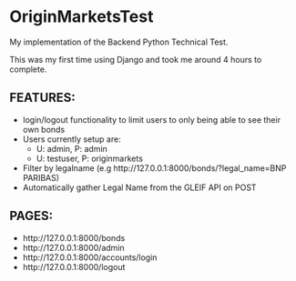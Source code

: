 # OriginMarketsTest

My implementation of the Backend Python Technical Test.<br>

This was my first time using Django and took me around 4 hours to complete.<br>

<h2>FEATURES:</h2>
<ul>
<li>login/logout functionality to limit users to only being able to see their own bonds</li>
<li>Users currently setup are: <br>
<ul>
 <li> U: admin, P: admin</li>
  <li> U: testuser, P: originmarkets</li>
 </ul></li>
<li>Filter by legalname (e.g http://127.0.0.1:8000/bonds/?legal_name=BNP PARIBAS)</li>
 <li>Automatically gather Legal Name from the GLEIF API on POST</li>
</ul>
 
<h2>PAGES:</h2>
<ul>
<li>http://127.0.0.1:8000/bonds</li>
<li>http://127.0.0.1:8000/admin</li>
<li>http://127.0.0.1:8000/accounts/login</li>
<li>http://127.0.0.1:8000/logout</li>
</ul>
